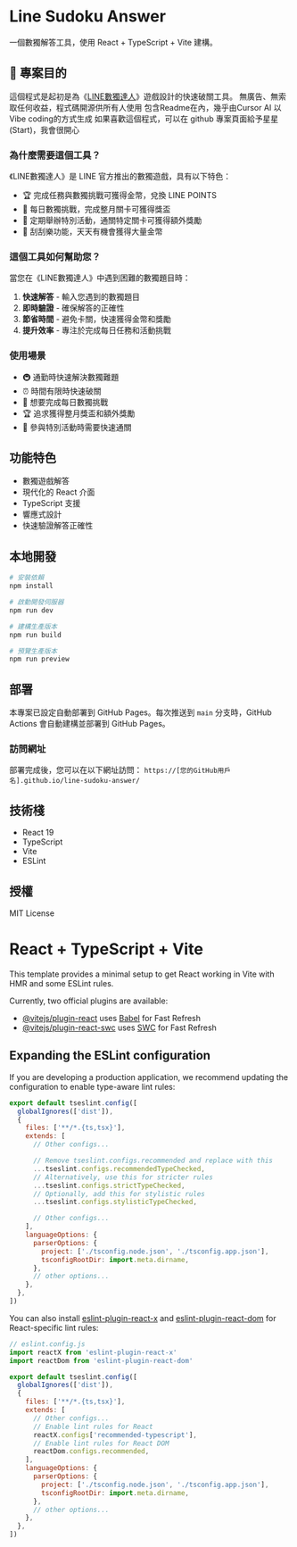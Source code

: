 # Line Sudoku Answer

一個數獨解答工具，使用 React + TypeScript + Vite 建構。

## 🎯 專案目的

這個程式是起初是為《[LINE數獨達人](https://play.google.com/store/apps/details?id=com.linecorp.LGSNPTW&hl=zh_TW)》遊戲設計的快速破關工具。
無廣告、無索取任何收益，程式碼開源供所有人使用
包含Readme在內，幾乎由Cursor AI 以 Vibe coding的方式生成
如果喜歡這個程式，可以在 github 專案頁面給予星星(Start)，我會很開心

### 為什麼需要這個工具？

《LINE數獨達人》是 LINE 官方推出的數獨遊戲，具有以下特色：
- 🏆 完成任務與數獨挑戰可獲得金幣，兌換 LINE POINTS
- 📅 每日數獨挑戰，完成整月關卡可獲得獎盃
- 🎁 定期舉辦特別活動，通關特定關卡可獲得額外獎勵
- 🎯 刮刮樂功能，天天有機會獲得大量金幣

### 這個工具如何幫助您？

當您在《LINE數獨達人》中遇到困難的數獨題目時：
1. **快速解答** - 輸入您遇到的數獨題目
2. **即時驗證** - 確保解答的正確性
3. **節省時間** - 避免卡關，快速獲得金幣和獎勵
4. **提升效率** - 專注於完成每日任務和活動挑戰

### 使用場景

- 🚇 通勤時快速解決數獨難題
- ⏰ 時間有限時快速破關
- 🎯 想要完成每日數獨挑戰
- 🏆 追求獲得整月獎盃和額外獎勵
- 🎁 參與特別活動時需要快速通關

## 功能特色

- 數獨遊戲解答
- 現代化的 React 介面
- TypeScript 支援
- 響應式設計
- 快速驗證解答正確性

## 本地開發

```bash
# 安裝依賴
npm install

# 啟動開發伺服器
npm run dev

# 建構生產版本
npm run build

# 預覽生產版本
npm run preview
```

## 部署

本專案已設定自動部署到 GitHub Pages。每次推送到 `main` 分支時，GitHub Actions 會自動建構並部署到 GitHub Pages。

### 訪問網址

部署完成後，您可以在以下網址訪問：
`https://[您的GitHub用戶名].github.io/line-sudoku-answer/`

## 技術棧

- React 19
- TypeScript
- Vite
- ESLint

## 授權

MIT License

# React + TypeScript + Vite

This template provides a minimal setup to get React working in Vite with HMR and some ESLint rules.

Currently, two official plugins are available:

- [@vitejs/plugin-react](https://github.com/vitejs/vite-plugin-react/blob/main/packages/plugin-react) uses [Babel](https://babeljs.io/) for Fast Refresh
- [@vitejs/plugin-react-swc](https://github.com/vitejs/vite-plugin-react/blob/main/packages/plugin-react-swc) uses [SWC](https://swc.rs/) for Fast Refresh

## Expanding the ESLint configuration

If you are developing a production application, we recommend updating the configuration to enable type-aware lint rules:

```js
export default tseslint.config([
  globalIgnores(['dist']),
  {
    files: ['**/*.{ts,tsx}'],
    extends: [
      // Other configs...

      // Remove tseslint.configs.recommended and replace with this
      ...tseslint.configs.recommendedTypeChecked,
      // Alternatively, use this for stricter rules
      ...tseslint.configs.strictTypeChecked,
      // Optionally, add this for stylistic rules
      ...tseslint.configs.stylisticTypeChecked,

      // Other configs...
    ],
    languageOptions: {
      parserOptions: {
        project: ['./tsconfig.node.json', './tsconfig.app.json'],
        tsconfigRootDir: import.meta.dirname,
      },
      // other options...
    },
  },
])
```

You can also install [eslint-plugin-react-x](https://github.com/Rel1cx/eslint-react/tree/main/packages/plugins/eslint-plugin-react-x) and [eslint-plugin-react-dom](https://github.com/Rel1cx/eslint-react/tree/main/packages/plugins/eslint-plugin-react-dom) for React-specific lint rules:

```js
// eslint.config.js
import reactX from 'eslint-plugin-react-x'
import reactDom from 'eslint-plugin-react-dom'

export default tseslint.config([
  globalIgnores(['dist']),
  {
    files: ['**/*.{ts,tsx}'],
    extends: [
      // Other configs...
      // Enable lint rules for React
      reactX.configs['recommended-typescript'],
      // Enable lint rules for React DOM
      reactDom.configs.recommended,
    ],
    languageOptions: {
      parserOptions: {
        project: ['./tsconfig.node.json', './tsconfig.app.json'],
        tsconfigRootDir: import.meta.dirname,
      },
      // other options...
    },
  },
])
```
